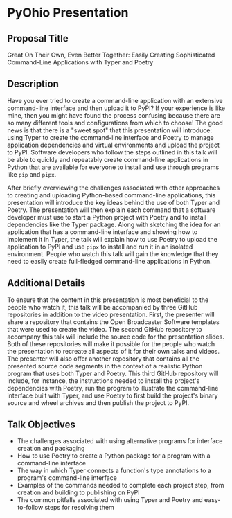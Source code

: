# PyOhio Presentation

## Proposal Title

Great On Their Own, Even Better Together: Easily Creating Sophisticated Command-Line Applications with Typer and Poetry

## Description

Have you ever tried to create a command-line application with an extensive
command-line interface and then upload it to PyPI? If your experience is like
mine, then you might have found the process confusing because there are so many
different tools and configurations from which to choose! The good news is that
there is a "sweet spot" that this presentation will introduce: using Typer to
create the command-line interface and Poetry to manage application dependencies
and virtual environments and upload the project to PyPI. Software developers who
follow the steps outlined in this talk will be able to quickly and repeatably
create command-line applications in Python that are available for everyone to
install and use through programs like `pip` and `pipx`.

After briefly overviewing the challenges associated with other approaches to
creating and uploading Python-based command-line applications, this presentation
will introduce the key ideas behind the use of both Typer and Poetry. The
presentation will then explain each command that a software developer must use
to start a Python project with Poetry and to install dependencies like the Typer
package. Along with sketching the idea for an application that has a
command-line interface and showing how to implement it in Typer, the talk will
explain how to use Poetry to upload the application to PyPI and use `pipx` to
install and run it in an isolated environment. People who watch this talk will
gain the knowledge that they need to easily create full-fledged command-line
applications in Python.

## Additional Details

To ensure that the content in this presentation is most beneficial to the people
who watch it, this talk will be accompanied by three GitHub repositories in
addition to the video presentation. First, the presenter will share a repository
that contains the Open Broadcaster Software templates that were used to create
the video. The second GitHub repository to accompany this talk will include the
source code for the presentation slides. Both of these repositories will make it
possible for the people who watch the presentation to recreate all aspects of it
for their own talks and videos. The presenter will also offer another repository
that contains all the presented source code segments in the context of a
realistic Python program that uses both Typer and Poetry. This third GitHub
repository will include, for instance, the instructions needed to install the
project's dependencies with Poetry, run the program to illustrate the
command-line interface built with Typer, and use Poetry to first build the project's
binary source and wheel archives and then publish the project to PyPI.

## Talk Objectives

- The challenges associated with using alternative programs for interface creation and packaging
- How to use Poetry to create a Python package for a program with a command-line interface
- The way in which Typer connects a function's type annotations to a program's command-line interface
- Examples of the commands needed to complete each project step, from creation and building to publishing on PyPI
- The common pitfalls associated with using Typer and Poetry and easy-to-follow steps for resolving them
